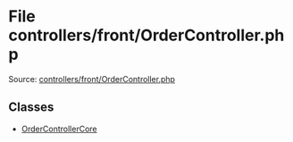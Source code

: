 File controllers/front/OrderController.php
=========

Source: [controllers/front/OrderController.php](https://github.com/PrestaShop/PrestaShop/blob/1.6.0.12/controllers/front/OrderController.php)


Classes
-------

* [OrderControllerCore](class.OrderControllerCore.md)

